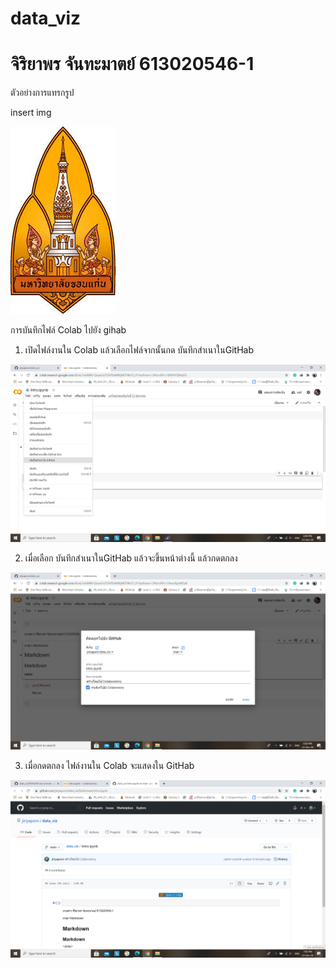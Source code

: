 # data_viz
# จิริยาพร จันทะมาตย์ 613020546-1

ตัวอย่างการแทรกรูป

insert img

![README](kkulog.jfif)


การบันทึกไฟล์ Colab ไปยัง gihab
1. เปิดไฟล์งานใน Colab แล้วเลือกไฟล์จากนั้นกด บันทึกสำเนาในGitHab

![README](ขั้นตอนที่1.png)

2. เมื่อเลือก บันทึกสำเนาในGitHab แล้วจะขึ้นหน้าต่างนี้ แล้วกดตกลง

![README](ขั้นตอนที่2.png)

3. เมื่อกดตกลง ไฟล์งานใน Colab จะแสดงใน GitHab 

![README](ขั้นตอนที่3.png)
